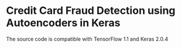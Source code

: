# Credit Card Fraud Detection using Autoencoders in Keras
The source code is compatible with TensorFlow 1.1 and Keras 2.0.4


